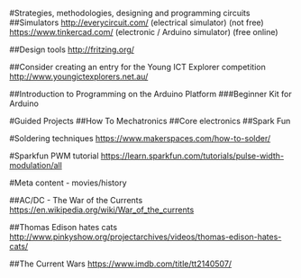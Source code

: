 #Strategies, methodologies, designing and programming circuits
##Simulators
http://everycircuit.com/ (electrical simulator) (not free)
https://www.tinkercad.com/  (electronic / Arduino simulator) (free online)

##Design tools
http://fritzing.org/

##Consider creating an entry for the Young ICT Explorer competition
http://www.youngictexplorers.net.au/

##Introduction to Programming on the Arduino Platform
###Beginner Kit for Arduino 

#Guided Projects
##How To Mechatronics
##Core electronics
##Spark Fun

#Soldering techniques
https://www.makerspaces.com/how-to-solder/

#Sparkfun
PWM tutorial https://learn.sparkfun.com/tutorials/pulse-width-modulation/all 

#Meta content - movies/history

##AC/DC - The War of the Currents
https://en.wikipedia.org/wiki/War_of_the_currents

##Thomas Edison hates cats
http://www.pinkyshow.org/projectarchives/videos/thomas-edison-hates-cats/

##The Current Wars
https://www.imdb.com/title/tt2140507/
